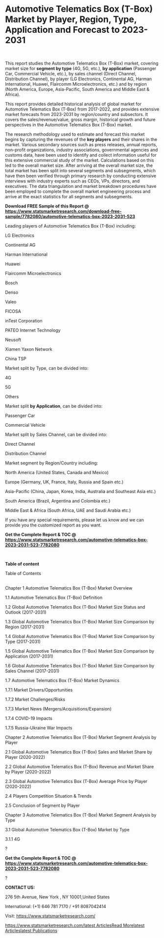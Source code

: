<h1>Automotive Telematics Box (T-Box) Market by Player, Region, Type, Application and Forecast to 2023-2031</h1><br/><p>This report studies the Automotive Telematics Box (T-Box) market, covering market size for <strong>segment by type</strong> (4G, 5G, etc.), <strong>by application</strong> (Passenger Car, Commercial Vehicle, etc.), by sales channel (Direct Channel, Distribution Channel), by player (LG Electronics, Continental AG, Harman International, Huawei, Flaircomm Microelectronics, etc.) and by region (North America, Europe, Asia-Pacific, South America and Middle East & Africa).</p>
 
 
 
 <p>This report provides detailed historical analysis of global market for Automotive Telematics Box (T-Box) from 2017-2022, and provides extensive market forecasts from 2023-2031 by region/country and subsectors. It covers the sales/revenue/value, gross margin, historical growth and future perspectives in the Automotive Telematics Box (T-Box) market.</p>
 
 
 
 <p>The research methodology used to estimate and forecast this market begins by capturing the revenues of the <strong>key players</strong> and their shares in the market. Various secondary sources such as press releases, annual reports, non-profit organizations, industry associations, governmental agencies and customs data, have been used to identify and collect information useful for this extensive commercial study of the market. Calculations based on this led to the overall market size. After arriving at the overall market size, the total market has been split into several segments and subsegments, which have then been verified through primary research by conducting extensive interviews with industry experts such as CEOs, VPs, directors, and executives. The data triangulation and market breakdown procedures have been employed to complete the overall market engineering process and arrive at the exact statistics for all segments and subsegments.</p>
 
 
 
 <p><strong>Download FREE Sample of this Report @ <a href="https://www.statsmarketresearch.com/download-free-sample/7782080/automotive-telematics-box-2023-2031-523">https://www.statsmarketresearch.com/download-free-sample/7782080/automotive-telematics-box-2023-2031-523</a></strong></p>
 
 
 
 <p>Leading players of Automotive Telematics Box (T-Box) including:</p>
 
 
 
 <p>LG Electronics</p>
 
 
 
 <p>Continental AG</p>
 
 
 
 <p>Harman International</p>
 
 
 
 <p>Huawei</p>
 
 
 
 <p>Flaircomm Microelectronics</p>
 
 
 
 <p>Bosch</p>
 
 
 
 <p>Denso</p>
 
 
 
 <p>Valeo</p>
 
 
 
 <p>FICOSA</p>
 
 
 
 <p>inTest Corporation</p>
 
 
 
 <p>PATEO Internet Technology</p>
 
 
 
 <p>Neusoft</p>
 
 
 
 <p>Xiamen Yaxon Network</p>
 
 
 
 <p>China TSP</p>
 
 
 
 <p>Market split by Type, can be divided into:</p>
 
 
 
 <p>4G</p>
 
 
 
 <p>5G</p>
 
 
 
 <p>Others</p>
 
 
 
 <p>Market split <strong>by Application</strong>, can be divided into:</p>
 
 
 
 <p>Passenger Car</p>
 
 
 
 <p>Commercial Vehicle</p>
 
 
 
 <p>Market split by Sales Channel, can be divided into:</p>
 
 
 
 <p>Direct Channel</p>
 
 
 
 <p>Distribution Channel</p>
 
 
 
 <p>Market segment by Region/Country including:</p>
 
 
 
 <p>North America (United States, Canada and Mexico)</p>
 
 
 
 <p>Europe (Germany, UK, France, Italy, Russia and Spain etc.)</p>
 
 
 
 <p>Asia-Pacific (China, Japan, Korea, India, Australia and Southeast Asia etc.)</p>
 
 
 
 <p>South America (Brazil, Argentina and Colombia etc.)</p>
 
 
 
 <p>Middle East & Africa (South Africa, UAE and Saudi Arabia etc.)</p>
 
 
 
 <p>If you have any special requirements, please let us know and we can provide you the customized report as you want.</p>
 
 
 
 <div><b>Get the Complete Report & TOC @ <a href="https://www.statsmarketresearch.com/automotive-telematics-box-2023-2031-523-7782080">https://www.statsmarketresearch.com/automotive-telematics-box-2023-2031-523-7782080</a></b></div>
 
 
 
 <p><br />
 
 <b>Table of content</b></p>
 
 
 
 <p>Table of Contents<br />
 
 <br />
 
 Chapter 1 Automotive Telematics Box (T-Box) Market Overview<br />
 
 1.1 Automotive Telematics Box (T-Box) Definition<br />
 
 1.2 Global Automotive Telematics Box (T-Box) Market Size Status and Outlook (2017-2031)<br />
 
 1.3 Global Automotive Telematics Box (T-Box) Market Size Comparison by Region (2017-2031)<br />
 
 1.4 Global Automotive Telematics Box (T-Box) Market Size Comparison by Type (2017-2031)<br />
 
 1.5 Global Automotive Telematics Box (T-Box) Market Size Comparison by Application (2017-2031)<br />
 
 1.6 Global Automotive Telematics Box (T-Box) Market Size Comparison by Sales Channel (2017-2031)<br />
 
 1.7 Automotive Telematics Box (T-Box) Market Dynamics<br />
 
 1.7.1 Market Drivers/Opportunities<br />
 
 1.7.2 Market Challenges/Risks<br />
 
 1.7.3 Market News (Mergers/Acquisitions/Expansion)<br />
 
 1.7.4 COVID-19 Impacts<br />
 
 1.7.5 Russia-Ukraine War Impacts<br />
 
 Chapter 2 Automotive Telematics Box (T-Box) Market Segment Analysis by Player<br />
 
 2.1 Global Automotive Telematics Box (T-Box) Sales and Market Share by Player (2020-2022)<br />
 
 2.2 Global Automotive Telematics Box (T-Box) Revenue and Market Share by Player (2020-2022)<br />
 
 2.3 Global Automotive Telematics Box (T-Box) Average Price by Player (2020-2022)<br />
 
 2.4 Players Competition Situation & Trends<br />
 
 2.5 Conclusion of Segment by Player<br />
 
 Chapter 3 Automotive Telematics Box (T-Box) Market Segment Analysis by Type<br />
 
 3.1 Global Automotive Telematics Box (T-Box) Market by Type<br />
 
 3.1.1 4G<br />
 
 ? </p>
 
 
 
 <div><b>Get the Complete Report & TOC @ <a href="https://www.statsmarketresearch.com/automotive-telematics-box-2023-2031-523-7782080">https://www.statsmarketresearch.com/automotive-telematics-box-2023-2031-523-7782080</a></b></div>
 
 
 
 <p>? </p>
 
 
 
 <p><b>CONTACT US:</b><br />
 
 276 5th Avenue, New York , NY 10001,United States<br />
 
 International: (+1) 646 781 7170 / +91 8087042414<br />
 
 Visit: <a href="https://www.statsmarketresearch.com/">https://www.statsmarketresearch.com/</a><br />
 
 <a href="https://gyeongbokgung.com">https://www.statsmarketresearch.com/</a><a href="https://hallyeomaritime.com">latest Articles</a><a href="https://jingwansa.com">Read More</a><a href="https://nguoiviet.jp/">latest Articles</a><a href="https://www.intelmarketresearch.com/">latest Publications</a></p>